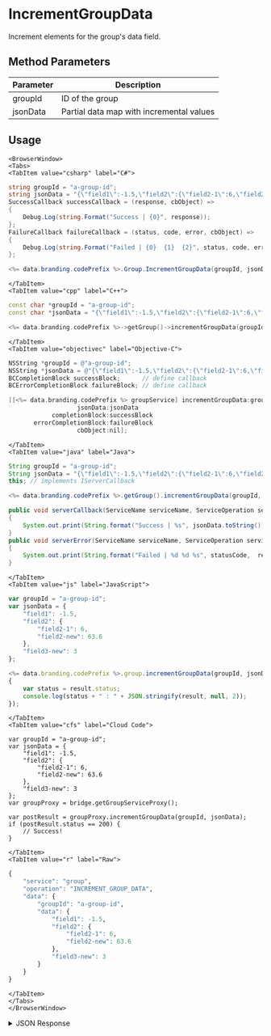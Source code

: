 # IncrementGroupData

Increment elements for the group's data field.

<PartialServop service_name="group" operation_name="INCREMENT_GROUP_DATA" />

## Method Parameters
Parameter | Description
--------- | -----------
groupId | ID of the group
jsonData | Partial data map with incremental values

## Usage

```mdx-code-block
<BrowserWindow>
<Tabs>
<TabItem value="csharp" label="C#">
```

```csharp
string groupId = "a-group-id";
string jsonData = "{\"field1\":-1.5,\"field2\":{\"field2-1\":6,\"field2-new\":63.6},\"field3-new\":3}";
SuccessCallback successCallback = (response, cbObject) =>
{
    Debug.Log(string.Format("Success | {0}", response));
};
FailureCallback failureCallback = (status, code, error, cbObject) =>
{
    Debug.Log(string.Format("Failed | {0}  {1}  {2}", status, code, error));
};

<%= data.branding.codePrefix %>.Group.IncrementGroupData(groupId, jsonData, successCallback, failureCallback);
```

```mdx-code-block
</TabItem>
<TabItem value="cpp" label="C++">
```

```cpp
const char *groupId = "a-group-id";
const char *jsonData = "{\"field1\":-1.5,\"field2\":{\"field2-1\":6,\"field2-new\":63.6},\"field3-new\":3}";

<%= data.branding.codePrefix %>->getGroup()->incrementGroupData(groupId, jsonData, this);
```

```mdx-code-block
</TabItem>
<TabItem value="objectivec" label="Objective-C">
```

```objectivec
NSString *groupId = @"a-group-id";
NSString *jsonData = @"{\"field1\":-1.5,\"field2\":{\"field2-1\":6,\"field2-new\":63.6},\"field3-new\":3}";
BCCompletionBlock successBlock;      // define callback
BCErrorCompletionBlock failureBlock; // define callback

[[<%= data.branding.codePrefix %> groupService] incrementGroupData:groupId
                   jsonData:jsonData
            completionBlock:successBlock
       errorCompletionBlock:failureBlock
                   cbObject:nil];
```

```mdx-code-block
</TabItem>
<TabItem value="java" label="Java">
```

```java
String groupId = "a-group-id";
String jsonData = "{\"field1\":-1.5,\"field2\":{\"field2-1\":6,\"field2-new\":63.6},\"field3-new\":3}";
this; // implements IServerCallback

<%= data.branding.codePrefix %>.getGroup().incrementGroupData(groupId, jsonData, this);

public void serverCallback(ServiceName serviceName, ServiceOperation serviceOperation, JSONObject jsonData)
{
    System.out.print(String.format("Success | %s", jsonData.toString()));
}
public void serverError(ServiceName serviceName, ServiceOperation serviceOperation, int statusCode, int reasonCode, String jsonError)
{
    System.out.print(String.format("Failed | %d %d %s", statusCode,  reasonCode, jsonError.toString()));
}
```

```mdx-code-block
</TabItem>
<TabItem value="js" label="JavaScript">
```

```javascript
var groupId = "a-group-id";
var jsonData = {
    "field1": -1.5,
    "field2": {
        "field2-1": 6,
        "field2-new": 63.6
    },
    "field3-new": 3
};

<%= data.branding.codePrefix %>.group.incrementGroupData(groupId, jsonData, result =>
{
	var status = result.status;
	console.log(status + " : " + JSON.stringify(result, null, 2));
});
```

```mdx-code-block
</TabItem>
<TabItem value="cfs" label="Cloud Code">
```

```cfscript
var groupId = "a-group-id";
var jsonData = {
    "field1": -1.5,
    "field2": {
        "field2-1": 6,
        "field2-new": 63.6
    },
    "field3-new": 3
};
var groupProxy = bridge.getGroupServiceProxy();

var postResult = groupProxy.incrementGroupData(groupId, jsonData);
if (postResult.status == 200) {
    // Success!
}
```

```mdx-code-block
</TabItem>
<TabItem value="r" label="Raw">
```

```r
{
	"service": "group",
	"operation": "INCREMENT_GROUP_DATA",
	"data": {
		"groupId": "a-group-id",
		"data": {
			"field1": -1.5,
			"field2": {
				"field2-1": 6,
				"field2-new": 63.6
			},
			"field3-new": 3
		}
	}
}
```

```mdx-code-block
</TabItem>
</Tabs>
</BrowserWindow>
```

<details>
<summary>JSON Response</summary>

```json
{
    "status": 200,
    "data": null
}
```
</details>

